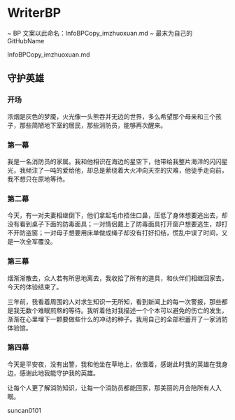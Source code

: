 # WriterBP

~ BP 文案以此命名：InfoBPCopy_imzhuoxuan.md
~ 最末为自己的 GitHubName 

InfoBPCopy_imzhuoxuan.md

## 守护英雄
### 开场

浓烟是灰色的梦魇，火光像一头熊吞并无边的世界，多么希望那个母亲和三个孩子，那些简陋地下室的居民，那些消防员，能够再次醒来。

### 第一幕

我是一名消防员的家属。我和他相识在海边的星空下，他带给我整片海洋的闪闪星光，我倾注了一吨的爱给他，却总是萦绕着大火冲向天空的灾难，他徒手走向前，我不想只在原地等待。

### 第二幕

今天，有一对夫妻相继倒下，他们拿起毛巾捂住口鼻，压低了身体想要逃出去，却没有看到桌子下面的防毒面具；一对情侣戴上了防毒面具打开窗户想要逃生，却打不开防盗窗；一对母子想要用床单做成绳子却没有打好扣结，慌乱中误了时间，又是一次全军覆没。

### 第三幕

烟渐渐散去，众人若有所思地离去，我收拾了所有的道具，和伙伴们相继回家去，今天的体验结束了。

三年前，我看着周围的人对求生知识一无所知，看到新闻上的每一次警报，那些都是我无数个难眠煎熬的等待。我听着他对我描述一个个本可以避免的伤亡的发生，渐渐在心里埋下一颗要做些什么的冲动的种子。我用自己的全部积蓄开了一家消防体验馆。

### 第四幕

今天是平安夜，没有出警，我和他坐在草地上，依偎着，感谢此时我的英雄在我身边，感谢此地我能守护我的英雄。

让每个人更了解消防知识，让每一个消防员都能回家，那美丽的月会陪所有人入眠。

suncan0101



